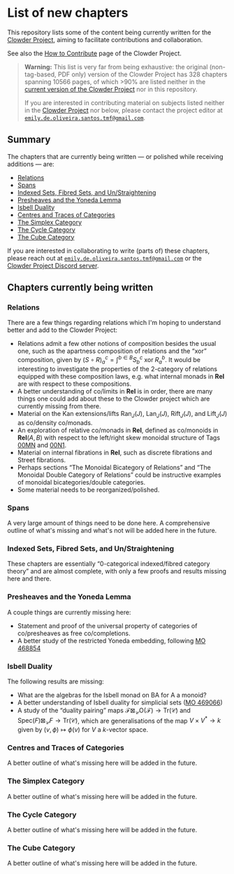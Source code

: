 # List of new chapters
This repository lists some of the content being currently written for the [Clowder Project](https://www.clowderproject.com), aiming to facilitate contributions and collaboration.

See also the [How to Contribute](https://www.clowderproject.com/contribute.html) page of the Clowder Project.

> **Warning:** This list is very far from being exhaustive: the original (non-tag-based, PDF only) version of the Clowder Project has 328 chapters spanning 10566 pages, of which >90% are listed neither in the [current version of the Clowder Project](https://www.clowderproject.com/browse.html) nor in this repository.
>
> If you are interested in contributing material on subjects listed neither in the [Clowder Project](https://www.clowderproject.com/browse.html) nor below, please contact the project editor at [`emily.de.oliveira.santos.tmf@gmail.com`](mailto:emily.de.oliveira.santos.tmf@gmail.com).

## Summary
The chapters that are currently being written — or polished while receiving additions — are:
- [Relations](#relations)
- [Spans](#spans)
- [Indexed Sets, Fibred Sets, and Un/Straightening](#indexed-sets-fibred-sets-and-unstraightening)
- [Presheaves and the Yoneda Lemma](#presheaves-and-the-yoneda-lemma)
- [Isbell Duality](#isbell-duality)
- [Centres and Traces of Categories](#centres-and-traces-of-categories)
- [The Simplex Category](#the-simplex-category)
- [The Cycle Category](#the-cycle-category)
- [The Cube Category](#the-cube-category)

If you are interested in collaborating to write (parts of) these chapters, please reach out at [`emily.de.oliveira.santos.tmf@gmail.com`](mailto:emily.de.oliveira.santos.tmf@gmail.com) or the [Clowder Project Discord server](https://discord.gg/b98uG2MWgc).

## Chapters currently being written

### Relations

There are a few things regarding relations which I'm hoping to understand better and add to the Clowder Project:
- Relations admit a few other notions of composition besides the usual one, such as the apartness composition of relations and the “xor” composition, given by $`(S\circ R)^{c}_{a}=\int^{b\in B}S^{c}_{b}\mathbin{\text{xor}}R^{b}_{a}`$. It would be interesting to investigate the properties of the 2-category of relations equipped with these composition laws, e.g. what internal monads in $\mathbf{Rel}$ are with respect to these compositions.
- A better understanding of co/limits in $`\mathbf{Rel}`$ is in order, there are many things one could add about these to the Clowder project which are currently missing from there.
- Material on the Kan extensions/lifts $`\mathrm{Ran}_{J}(J)`$, $`\mathrm{Lan}_{J}(J)`$, $`\mathrm{Rift}_{J}(J)`$, and $`\mathrm{Lift}_{J}(J)`$ as co/density co/monads.
- An exploration of relative co/monads in $`\mathbf{Rel}`$, defined as co/monoids in $`\mathbf{Rel}(A,B)`$ with respect to the left/right skew monoidal structure of Tags [00MN](https://www.clowderproject.com/tag/00MN.html) and [00N1](https://www.clowderproject.com/tag/00N1.html).
- Material on internal fibrations in $`\mathbf{Rel}`$, such as discrete fibrations and Street fibrations.
- Perhaps sections “The Monoidal Bicategory of Relations” and “The Monoidal Double Category of Relations” could be instructive examples of monoidal bicategories/double categories.
- Some material needs to be reorganized/polished.

### Spans

A very large amount of things need to be done here. A comprehensive outline of what's missing and what's not will be added here in the future.

### Indexed Sets, Fibred Sets, and Un/Straightening

These chapters are essentially “0-categorical indexed/fibred category theory” and are almost complete, with only a few proofs and results missing here and there.

### Presheaves and the Yoneda Lemma

A couple things are currently missing here:
- Statement and proof of the universal property of categories of co/presheaves as free co/completions.
- A better study of the restricted Yoneda embedding, following [MO 468854](https://mathoverflow.net/questions/468854/consequences-of-imposing-conditions-on-the-restricted-yoneda-embedding-of-a-func)

### Isbell Duality
The following results are missing:
- What are the algebras for the Isbell monad on BA for A a monoid?
- A better understanding of Isbell duality for simplicial sets ([MO 469066](https://mathoverflow.net/questions/469066/isbell-duality-for-simplicial-sets))
- A study of the “duality pairing” maps $\mathcal{F}\boxtimes_{\mathcal{C}}\mathsf{O}(\mathcal{F})\to\mathsf{Tr}(\mathcal{C})$ and $\mathsf{Spec}(F)\boxtimes_{\mathcal{C}}F\to\mathsf{Tr}(\mathcal{C})$, which are generalisations of the map $V\times V^*\to k$ given by $(v,\phi)\mapsto\phi(v)$ for $V$ a $k$-vector space.

### Centres and Traces of Categories

A better outline of what's missing here will be added in the future.

### The Simplex Category

A better outline of what's missing here will be added in the future.

### The Cycle Category

A better outline of what's missing here will be added in the future.

### The Cube Category

A better outline of what's missing here will be added in the future.
